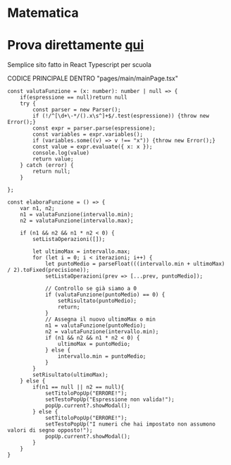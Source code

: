 # Matematica
# Prova direttamente [qui](https://matematica.filippodude.cc/)
Semplice sito fatto in React Typescript per scuola

CODICE PRINCIPALE DENTRO "pages/main/mainPage.tsx"
    
    const valutaFunzione = (x: number): number | null => {
        if(espressione == null)return null
        try {
            const parser = new Parser();
            if (!/^[\d+\-*/().x\s^]+$/.test(espressione)) {throw new Error();}
            const expr = parser.parse(espressione);
            const variables = expr.variables();
            if (variables.some((v) => v !== "x")) {throw new Error();}
            const value = expr.evaluate({ x: x });
            console.log(value)
            return value;
        } catch (error) {
            return null;
        }

    };
    
    const elaboraFunzione = () => {
        var n1, n2; 
        n1 = valutaFunzione(intervallo.min);
        n2 = valutaFunzione(intervallo.max);

        if (n1 && n2 && n1 * n2 < 0) {
            setListaOperazioni([]);

            let ultimoMax = intervallo.max;
            for (let i = 0; i < iterazioni; i++) {
                let puntoMedio = parseFloat(((intervallo.min + ultimoMax) / 2).toFixed(precisione));
                setListaOperazioni(prev => [...prev, puntoMedio]);
    
                // Controllo se già siamo a 0
                if (valutaFunzione(puntoMedio) == 0) {
                    setRisultato(puntoMedio);
                    return;
                }
                // Assegna il nuovo ultimoMax o min
                n1 = valutaFunzione(puntoMedio);
                n2 = valutaFunzione(intervallo.min);
                if (n1 && n2 && n1 * n2 < 0) {
                    ultimoMax = puntoMedio;
                } else {
                    intervallo.min = puntoMedio; 
                }
            }
            setRisultato(ultimoMax);
        } else {
            if(n1 == null || n2 == null){
                setTitoloPopUp("ERRORE!");
                setTestoPopUp("Espressione non valida!");
                popUp.current?.showModal();
            } else {
                setTitoloPopUp("ERRORE!");
                setTestoPopUp("I numeri che hai impostato non assumono valori di segno opposto!");
                popUp.current?.showModal();
            }
        }
    }
